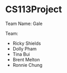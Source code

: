 # CS113Project

Team Name: Gale

Team:
* Ricky Shields
* Dolly Pham
* Tina Bui
* Brent Melton
* Ronnie Chung
